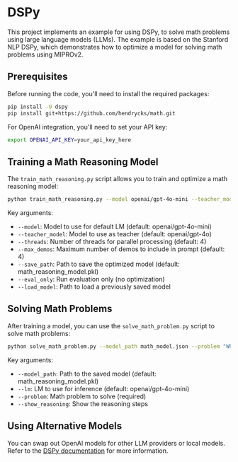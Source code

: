 # DSPy

This project implements an example for using DSPy, to solve math problems using large language models (LLMs). The example is based on the Stanford NLP DSPy, which demonstrates how to optimize a model for solving math problems using MIPROv2.

## Prerequisites

Before running the code, you'll need to install the required packages:

```bash
pip install -U dspy
pip install git+https://github.com/hendrycks/math.git
```

For OpenAI integration, you'll need to set your API key:

```bash
export OPENAI_API_KEY=your_api_key_here
```

## Training a Math Reasoning Model

The `train_math_reasoning.py` script allows you to train and optimize a math reasoning model:

```bash
python train_math_reasoning.py --model openai/gpt-4o-mini --teacher_model openai/gpt-4o --threads 4 --max_demos 4 --save_path math_model.json
```

Key arguments:
- `--model`: Model to use for default LM (default: openai/gpt-4o-mini)
- `--teacher_model`: Model to use as teacher (default: openai/gpt-4o)
- `--threads`: Number of threads for parallel processing (default: 4)
- `--max_demos`: Maximum number of demos to include in prompt (default: 4)
- `--save_path`: Path to save the optimized model (default: math_reasoning_model.pkl)
- `--eval_only`: Run evaluation only (no optimization)
- `--load_model`: Path to load a previously saved model

## Solving Math Problems

After training a model, you can use the `solve_math_problem.py` script to solve math problems:

```bash
python solve_math_problem.py --model_path math_model.json --problem "What is the smallest integer value of c such that the function f(x) = (x^2 + 1)/(x^2 - x + c) has domain of all real numbers?" --show_reasoning
```

Key arguments:
- `--model_path`: Path to the saved model (default: math_reasoning_model.pkl)
- `--lm`: LM to use for inference (default: openai/gpt-4o-mini)
- `--problem`: Math problem to solve (required)
- `--show_reasoning`: Show the reasoning steps

## Using Alternative Models

You can swap out OpenAI models for other LLM providers or local models. Refer to the [DSPy documentation](https://github.com/stanfordnlp/dspy) for more information.
